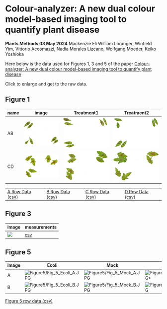 # Colour-analyzer: A new dual colour model-based imaging tool to quantify plant disease
**Plants Methods 03 May 2024**
Mackenzie Eli William Loranger, Winfield Yim, Vittorio Accomazzi, Nadia Morales Lizcano,  Wolfgang Moeder, Keiko Yoshioka

Here below is the data used for Figures 1, 3 and 5 of the paper 
[Colour-analyzer: A new dual colour model-based imaging tool to quantify plant disease](https://plantmethods.biomedcentral.com/articles/10.1186/s13007-024-01193-4)

Click to enlarge and get to the raw data.

## Figure 1
name | image | Treatment1 | Treatment2 |
|----| -------- | -------- | -------- |
|AB| ![Fig_1AB](Figure1/Fig_1AB_Mock.jpg)  | ![Fig_1AB](Figure1/Fig_1AB_Treatment1.jpg)  | ![Fig_1AB](Figure1/Fig_1AB_Treatment2.jpg) |
|CD| ![Fig_1CD](Figure1/Fig_1CD_Mock.jpg)  | ![Fig_1CD](Figure1/Fig_1CD_Treatment1.jpg)  | ![Fig_1AB](Figure1/Fig_1CD_Treatment2.jpg) |


| | | | |
|----| -------- | ---| ----|
|[A Row Data (csv)](Figure1/Fig_1A_RawData.csv)| [B Row Data (csv)](Figure1/Fig_1B_RawData.csv)|[C Row Data (csv)](Figure1/Fig_1C_RawData.csv)| [D Row Data (csv)](Figure1/Fig_1D_RawData.csv)|

## Figure 3
| image | measurements |
|-------|------------- |
|[<img src="Figure3/Fig_3.JPG" height="256">](Figure3/Fig_3.JPG)| [csv](Figure3/Fig_3_RawMeasurments.csv) | 

## Figure 5
|image|Ecoli|Mock|WCS374|
|-----|-----|----|------|
|A|![Figure5/Fig_5_Ecoli_A.JPG](Figure5/Fig_5_Ecoli_A.JPG)|![Figure5/Fig_5_Mock_A.JPG](Figure5/Fig_5_Mock_A.JPG)|![Figure5/Fig_5_WCS374_A.JPG>](Figure5/Fig_5_WCS374_A.JPG)|
|B|![Figure5/Fig_5_Ecoli_B.JPG](Figure5/Fig_5_Ecoli_B.JPG)|![Figure5/Fig_5_Mock_B.JPG](Figure5/Fig_5_Mock_B.JPG)|![Figure5/Fig_5_WCS374_B.JPG](Figure5/Fig_5_WCS374_B.JPG)|

[Figure 5 row data (csv)](Figure5/Fig_5_RawData.csv)
